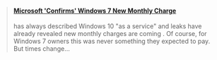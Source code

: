 <blockquote class="embedly-card"><h4><a href="https://www.forbes.com/sites/gordonkelly/2018/09/08/microsoft-windows-7-monthly-charge-windows-10-free-upgrade-cost/#223090762db1">Microsoft 'Confirms' Windows 7 New Monthly Charge</a></h4><p>has always described Windows 10 "as a service" and leaks have already revealed new monthly charges are coming . Of course, for Windows 7 owners this was never something they expected to pay. But times change...</p></blockquote>
<script async src="//cdn.embedly.com/widgets/platform.js" charset="UTF-8"></script>
